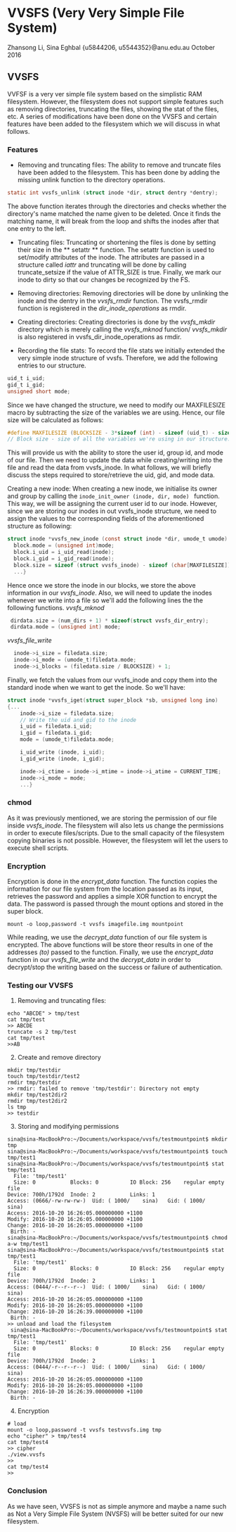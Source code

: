 # VVSFS (Very Very Simple File System)
Zhansong Li, Sina Eghbal
{u5844206, u5544352}@anu.edu.au
October 2016

## VVSFS
VVFSF is a very ver simple file system based on the simplistic RAM filesystem.
However, the filesystem does not support simple features such as removing directories,
truncating the files, showing the stat of the files, etc. A series of modifications
have been done on the VVSFS and certain features have been added to the filesystem which 
we will discuss in what follows.

### Features
- Removing and truncating files: The ability to remove and truncate files have been added to the filesystem.
This has been done by adding the missing unlink function to the directory operations.
```c
static int vvsfs_unlink (struct inode *dir, struct dentry *dentry);
```
The above function iterates through the directories and checks whether the directory's name matched
the name given to be deleted. Once it finds the matching name, it will break from the loop and
shifts the inodes after that one entry to the left.
- Truncating files: Truncating or shortening the files is done by setting their size in the
** setattr ** function. The setattr function is used to set/modify attributes of the inode. The attributes
are passed in a structure called  *iattr* and truncating will be done by calling truncate_setsize if the value of ATTR_SIZE is true.
Finally, we mark our inode to dirty so that our changes be recognized by the FS.

- Removing directories: Removing directories will be done by unlinking the inode and the dentry in the *vvsfs_rmdir*
function. The vvsfs_rmdir function is registered in the *dir_inode_operations* as rmdir.

- Creating directories: Creating directories is done by the *vvsfs_mkdir* directory which is merely calling the *vvsfs_mknod* function/
*vvsfs_mkdir* is also registered in vvsfs_dir_inode_operations as rmdir.

- Recording the file stats: To record the file stats we initially extended the very simple inode structure of vvsfs.
Therefore, we add the following entries to our structure.
```c
uid_t i_uid;
gid_t i_gid;
unsigned short mode;
```
Since we have changed the structure, we need to modify our MAXFILESIZE macro by subtracting the size of the variables we are using.
Hence, our file size will be calculated as follows:
```c
#define MAXFILESIZE (BLOCKSIZE - 3*sizeof (int) - sizeof (uid_t) - sizeof (gid_t) - sizeof (unsigned short))
// Block size - size of all the variables we're using in our structure.
```
This will provide us with the ability to store the user id, group id, and mode of our file.
Then we need to update the data while creating/writing into the file and read the data from vvsfs_inode.
In what follows, we will briefly discuss the steps required to store/retrieve the uid, gid, and mode data. 

Creating a new inode: When creating a new inode, we initialise its owner and group by calling the
```inode_init_owner (inode, dir, mode) ``` function. This way, we will be assigning the current user id to our inode.
However, since we are storing our inodes in out vvsfs_inode structure, we need to assign the values to the corresponding fields of the
aforementioned structure as following:
```c
struct inode *vvsfs_new_inode (const struct inode *dir, umode_t umode) { ...
  block.mode = (unsigned int)mode;
  block.i_uid = i_uid_read(inode);
  block.i_gid = i_gid_read(inode);
  block.size = sizeof (struct vvsfs_inode) - sizeof (char[MAXFILESIZE]) + sizeof (block.data);
  ...}
```
Hence once we store the inode in our blocks, we store the above information in our *vvsfs_inode*.
Also, we will need to update the inodes whenever we write into a file so we'll add the following lines the the following functions.
*vvsfs_mknod*
```c
 dirdata.size = (num_dirs + 1) * sizeof(struct vvsfs_dir_entry); 
 dirdata.mode = (unsigned int) mode;
```
*vvsfs_file_write*
```c
  inode->i_size = filedata.size;
  inode->i_mode = (umode_t)filedata.mode;
  inode->i_blocks = (filedata.size / BLOCKSIZE) + 1;
```
Finally, we fetch the values from our vvsfs_inode and copy them into the standard inode when we want to get the inode.
So we'll have:
```c
struct inode *vvsfs_iget(struct super_block *sb, unsigned long ino)
{...
	inode->i_size = filedata.size;
	// Write the uid and gid to the inode
	i_uid = filedata.i_uid;
	i_gid = filedata.i_gid;
	mode = (umode_t)filedata.mode;

	i_uid_write (inode, i_uid);
	i_gid_write (inode, i_gid);

	inode->i_ctime = inode->i_mtime = inode->i_atime = CURRENT_TIME;
	inode->i_mode = mode;
	...}
```
### chmod
As it was previously mentioned, we are storing the permission of our file inside *vvsfs_inode*. The filesystem will
also lets us change the permissions in order to execute files/scripts. Due to the small capacity of the filesystem copying binaries is not possible. However,
the filesystem will let the users to execute shell scripts.
### Encryption
Encryption is done in the *encrypt_data* function. The function copies the information for our file system from
the location passed as its input, retrieves the password and applies a simple XOR function to encrypt the data.
The password is passed through the mount options and stored in the super block.
```
mount -o loop,password -t vvsfs imagefile.img mountpoint
```
While reading, we use the *decrypt_data* function of our file system is encrypted.
The above functions will be store theor results in one of the addresses _(to)_ passed to the function.
Finally, we use the *encrypt_data* function in our *vvsfs_file_write* and the *decrypt_data* in order to decrypt/stop the writing based on the success
or failure of authentication.

### Testing our VVSFS
1. Removing and truncating files:
```
echo "ABCDE" > tmp/test
cat tmp/test
>> ABCDE
truncate -s 2 tmp/test
cat tmp/test
>>AB
```
2. Create and remove directory
```
mkdir tmp/testdir
touch tmp/testdir/test2
rmdir tmp/testdir
>> rmdir: failed to remove 'tmp/testdir': Directory not empty
mkdir tmp/test2dir2
rmdir tmp/test2dir2
ls tmp
>> testdir
```
3. Storing and modifying permissions
```
sina@sina-MacBookPro:~/Documents/workspace/vvsfs/testmountpoint$ mkdir tmp
sina@sina-MacBookPro:~/Documents/workspace/vvsfs/testmountpoint$ touch tmp/test1
sina@sina-MacBookPro:~/Documents/workspace/vvsfs/testmountpoint$ stat tmp/test1
  File: 'tmp/test1'
  Size: 0         	Blocks: 0          IO Block: 256    regular empty file
Device: 700h/1792d	Inode: 2           Links: 1
Access: (0666/-rw-rw-rw-)  Uid: ( 1000/    sina)   Gid: ( 1000/    sina)
Access: 2016-10-20 16:26:05.000000000 +1100
Modify: 2016-10-20 16:26:05.000000000 +1100
Change: 2016-10-20 16:26:05.000000000 +1100
 Birth: -
sina@sina-MacBookPro:~/Documents/workspace/vvsfs/testmountpoint$ chmod a-w tmp/test1
sina@sina-MacBookPro:~/Documents/workspace/vvsfs/testmountpoint$ stat tmp/test1
  File: 'tmp/test1'
  Size: 0         	Blocks: 0          IO Block: 256    regular empty file
Device: 700h/1792d	Inode: 2           Links: 1
Access: (0444/-r--r--r--)  Uid: ( 1000/    sina)   Gid: ( 1000/    sina)
Access: 2016-10-20 16:26:05.000000000 +1100
Modify: 2016-10-20 16:26:05.000000000 +1100
Change: 2016-10-20 16:26:39.000000000 +1100
 Birth: -
>> unload and load the filesystem
 sina@sina-MacBookPro:~/Documents/workspace/vvsfs/testmountpoint$ stat tmp/test1
  File: 'tmp/test1'
  Size: 0         	Blocks: 0          IO Block: 256    regular empty file
Device: 700h/1792d	Inode: 2           Links: 1
Access: (0444/-r--r--r--)  Uid: ( 1000/    sina)   Gid: ( 1000/    sina)
Access: 2016-10-20 16:26:05.000000000 +1100
Modify: 2016-10-20 16:26:05.000000000 +1100
Change: 2016-10-20 16:26:39.000000000 +1100
 Birth: -
```
4. Encryption
```
# load
mount -o loop,password -t vvsfs testvvsfs.img tmp
echo "cipher" > tmp/test4
cat tmp/test4
>> cipher
./view.vvsfs
>>
cat tmp/test4
>>
```
### Conclusion

As we have seen, VVSFS is not as simple anymore and maybe a name such as Not a Very Simple File System (NVSFS) will be better suited for our new filesystem.